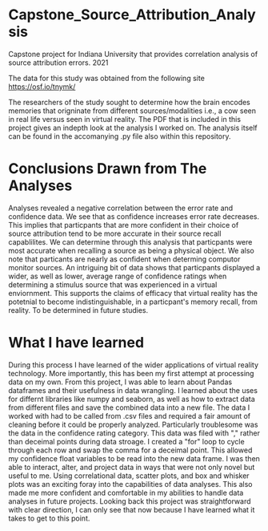 # Capstone_Source_Attribution_Analysis
Capstone project for Indiana University that provides correlation analysis of source attribution errors. 2021

The data for this study was obtained from the following site https://osf.io/tnymk/

The researchers of the study sought to determine how the brain encodes memories that origninate from different sources/modalities i.e., a cow seen in real life versus seen in virtual reality. The PDF that is included in this project gives an indepth look at the analysis I worked on. The analysis itself can be found in the accomanying .py file also within this repository.

# Conclusions Drawn from The Analyses
Analyses revealed a negative correlation between the error rate and confidence data. We see that as confidence increases error rate decreases. This implies that particpants that are more confident in their choice of source attribution tend to be more accurate in their source recall capablilites. We can determine through this analysis that particpants were most accurate when recalling a source as being a physical object. We also note that particants are nearly as confident when determing computor monitor sources. An intriguing bit of data shows that particpants displayed a wider, as well as lower,  average range of confidence ratings when determining a stimulus source that was experienced in a virtual enviornment. This supports the claims of efficacy that virtual reality has the potetnial to become indistinguishable, in a particpant's memory recall, from reality. To be determined in future studies. 

# What I have learned

During this process I have learned of the wider applications of virtual reality technology. More importantly, this has been my first attempt at processing data on my own. From this project, I was able to learn about Pandas dataframes and their usefulness in data wrangling.  I learned about the uses for differnt libraries like numpy and seaborn, as well as how to extract data from different files and save the combined data into a new file. The data I worked with had to be called from .csv files and required a fair amount of cleaning before it could be properly analyzed. Particularly troublesome was the data in the confidence rating category. This data was filed with "," rather than deceimal points during data stroage. I created a "for" loop to cycle through each row and swap the comma for a deceimal point. This allowed my confidence float variables to be read into the new data frame. I was then able to interact, alter, and project data in ways that were not only novel but useful to me. Using correlational data, scatter plots, and box and whisker plots was an exciting foray into the capabilities of data analyses. This also made me more confident and comfortable in my abilities to handle data analyses in future projects. Looking back this project was straightforward with clear direction, I can only see that now because I have learned what it takes to get to this point.
